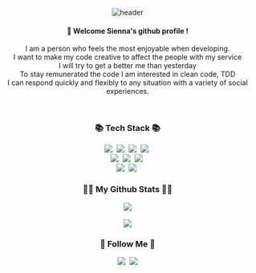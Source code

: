 <div align="center"> 

![header](https://capsule-render.vercel.app/api?type=Waving&color=auto&height=150&section=header&text=Welcome🎈&fontColor=ffffff&fontSize=70&animation=fadeIn&fontAlignY=55&desc=%20&descAlignY=62&descAlign=62)
  
####  :wave: Welcome Sienna's github profile !
 I am a person who feels the most enjoyable when developing.<br>
 I want to make my code creative to affect the people with my service<br>
 I will try to get a better me than yesterday <br>
To stay remunerated the code I am interested in clean code, TDD <br>
 I can respond quickly and flexibly to any situation with a variety of social experiences.<br>
  
 <br/>
  
<h3 align="center">📚 Tech Stack 📚</h3>
<p align="center">
  <img src="https://img.shields.io/badge/Java-007396?style=flat-square&logo=Java&logoColor=white"/></a>&nbsp
  <img src="https://img.shields.io/badge/Python-3766AB?style=flat-square&logo=Python&logoColor=white"/></a>&nbsp 
  <img src="https://img.shields.io/badge/Javascript-ffb13b?style=flat-square&logo=javascript&logoColor=white"/></a>&nbsp 
    <img src="https://img.shields.io/badge/Typescript-ffw13b?style=flat-square&logo=typescript&logoColor=white"/></a>&nbsp 
  <br>
  <img src="https://img.shields.io/badge/Spring-6DB33F?style=flat-square&logo=Spring&logoColor=white"/></a>&nbsp
  <img src="https://img.shields.io/badge/SpringBoot-6DB33F?style=flat-square&logo=SpringBoot&logoColor=white"/></a>&nbsp 
  <img src="https://img.shields.io/badge/Node.js-339933?style=flat-square&logo=Node.js&logoColor=white"/></a>&nbsp
  <br>
  <img src="https://img.shields.io/badge/Mysql-E6B91E?style=flat-square&logo=MySql&logoColor=white"/></a>&nbsp 
  <img src="https://img.shields.io/badge/AWS-232F3E?style=flat-square&logo=AmazonAWS&logoColor=white"/></a>&nbsp 
</p>

<h3 align="center">👩‍💻 My Github Stats 👩‍💻</h3>
<img src="https://github-readme-stats.vercel.app/api/top-langs/?username=sienna011022&layout=compact"><br><br>
<img src="https://github-readme-stats.vercel.app/api?username=sienna011022&show_icons=true">
 <br>
<h3 align="center">🌈 Follow Me 🌈</h3>
<p align="center">
  <a href="https://sienna1022.tistory.com/"><img src="https://img.shields.io/badge/Tech%20Blog-11B48A?style=flat-square&logo=Vimeo&logoColor=white&link=https://sienna1022.tistory.com/"/></a>&nbsp
  <a href="mailto:kimhyein7110@gmail.com"><img src="https://img.shields.io/badge/Gmail-d14836?style=flat-square&logo=Gmail&logoColor=white&link=20200803@gmail.com"/></a>
</p>
